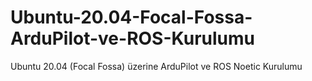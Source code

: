 # Ubuntu-20.04-Focal-Fossa-ArduPilot-ve-ROS-Kurulumu
Ubuntu 20.04 (Focal Fossa) üzerine ArduPilot ve ROS Noetic Kurulumu
